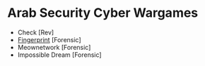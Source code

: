 # Arab Security Cyber Wargames

* Check \[Rev\]
* [Fingerprint](https://github.com/FrigidSec/CTFWriteups/tree/master/ASCWG/fingerprint) \[Forensic\]
* Meownetwork \[Forensic\]
* Impossible Dream \[Forensic\]



